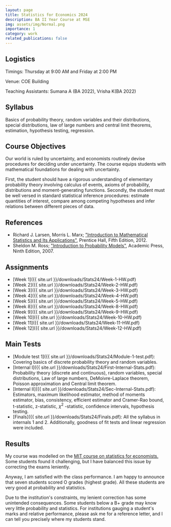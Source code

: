 ```yaml
---
layout: page
title: Statistics for Economics 2024
description: BA II Year Course at MSE
img: assets/img/Normal.png
importance: 1
category: work
related_publications: false
---
```


## Logistics 

Timings: Thursday at 9:00 AM and Friday at 2:00 PM

Venue: COE Building

Teaching Assistants: Sumana A (BA 2022), Vrisha K(BA 2022)

## Syllabus

Basics of probability theory, random variables and their distributions, special distributions, law of large numbers and central limit theorems, estimation, hypothesis testing, regression.

## Course Objectives

Our world is ruled by uncertainty, and economists routinely devise procedures for deciding under uncertainty. The course equips students with mathematical foundations for dealing with uncertainty. 

First, the student should have a rigorous understanding of elementary probability theory involving calculus of events, axioms of probability, distributions and moment-generating functions. Secondly, the student must be well versed in standard statistical inference procedures: estimate quantities of interest, compare among competing hypotheses and infer relations between different pieces of data. 

## References

- Richard J. Larsen, Morris L. Marx; ["Introduction to Mathematical Statistics and Its Applications"](https://www.google.co.in/books/edition/An_Introduction_to_Mathematical_Statisti/tZdbRAAACAAJ?hl=en), Prentice Hall, Fifth Edition, 2012.
- Sheldon M. Ross; ["Introduction to Probability Models"](https://www.google.co.in/books/edition/Introduction_to_Probability_Models/1uxBwhAb_zYC?hl=en&gbpv=0), Academic Press, Ninth Edition, 2007.
## Assignments


- [Week 1]({{ site.url }}/downloads/Stats24/Week-1-HW.pdf)
- [Week 2]({{ site.url }}/downloads/Stats24/Week-2-HW.pdf)
- [Week 3]({{ site.url }}/downloads/Stats24/Week-3-HW.pdf)
- [Week 4]({{ site.url }}/downloads/Stats24/Week-4-HW.pdf)
- [Week 5]({{ site.url }}/downloads/Stats24/Week-5-HW.pdf)
- [Week 8]({{ site.url }}/downloads/Stats24/Week-8-HW.pdf)
- [Week 9]({{ site.url }}/downloads/Stats24/Week-9-HW.pdf)
- [Week 10]({{ site.url }}/downloads/Stats24/Week-10-HW.pdf)
- [Week 11]({{ site.url }}/downloads/Stats24/Week-11-HW.pdf)
- [Week 12]({{ site.url }}/downloads/Stats24/Week-12-HW.pdf)

## Main Tests

- [Module test 1]({{ site.url }}/downloads/Stats24/Module-1-test.pdf): Covering basics of discrete probability theory and random variables.
- [Internal I]({{ site.url }}/downloads/Stats24/First-Internal-Stats.pdf): Probability theory (discrete and continuous), random variables, special distributions, Law of large numbers, DeMoivre-Laplace theorem, Poisson approximation and Central limit theorem.
- [Internal II]({{ site.url }}/downloads/Stats24/Sec-Internal-Stats.pdf): Estimators, maximum likelihood estimator, method of moments estimator, bias, consistency, efficient estimator and Cramer-Rao bound, t-statistic, z-statistic, $\chi^2$ -statistic, confidence intervals, hypothesis testing. 
- [Finals]({{ site.url }}/downloads/Stats24/Finals.pdf): All the syllabus in internals 1 and 2. Additionally, goodness of fit tests and linear regression were included.   

## Results

My course was modelled on the [MIT course on statistics for economists.](https://ocw.mit.edu/courses/14-30-introduction-to-statistical-method-in-economics-spring-2006/pages/readings/) Some students found it challenging, but I have balanced this issue by correcting the exams leniently. 

Anyway, I am satisfied with the class performance. I am happy to announce that seven students scored O grades (highest grade). All these students are very good at probability and statistics. 

 Due to the institution's constraints, my lenient correction has some unintended consequences. Some students below a B+ grade may know very little probability and statistics. For institutions gauging a student's marks and relative performance, please ask me for a reference letter, and I can tell you precisely where my students stand.
